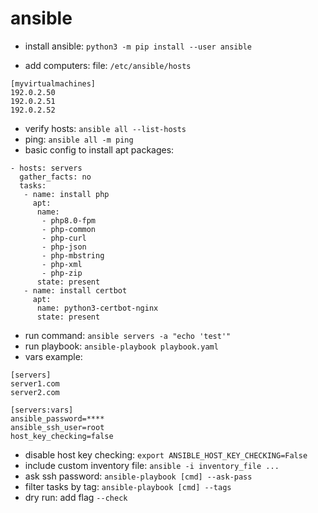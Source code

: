 # ansible

* install ansible: `python3 -m pip install --user ansible`

* add computers:
file: `/etc/ansible/hosts`
```
[myvirtualmachines]
192.0.2.50
192.0.2.51
192.0.2.52
```

* verify hosts: `ansible all --list-hosts`
* ping: `ansible all -m ping`
* basic config to install apt packages:
```
- hosts: servers
  gather_facts: no
  tasks:
   - name: install php
     apt:
      name: 
       - php8.0-fpm 
       - php-common 
       - php-curl 
       - php-json
       - php-mbstring 
       - php-xml 
       - php-zip
      state: present
   - name: install certbot
     apt:
      name: python3-certbot-nginx
      state: present
```
* run command: `ansible servers -a "echo 'test'"`
* run playbook: `ansible-playbook playbook.yaml`
* vars example:
```
[servers]
server1.com
server2.com

[servers:vars]
ansible_password=****
ansible_ssh_user=root
host_key_checking=false
```
* disable host key checking: `export ANSIBLE_HOST_KEY_CHECKING=False`
* include custom inventory file: `ansible -i inventory_file ...`
* ask ssh password: `ansible-playbook [cmd] --ask-pass`
* filter tasks by tag: `ansible-playbook [cmd] --tags`
* dry run: add flag `--check`